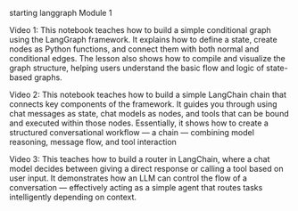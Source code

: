 starting langgraph 
Module 1


Video 1: This notebook teaches how to build a simple conditional graph using the LangGraph framework. It explains how to define a state, create nodes as Python functions, and connect them with both normal and conditional edges. The lesson also shows how to compile and visualize the graph structure, helping users understand the basic flow and logic of state-based graphs.


Video 2: This notebook teaches how to build a simple LangChain chain that connects key components of the framework. It guides you through using chat messages as state, chat models as nodes, and tools that can be bound and executed within those nodes. Essentially, it shows how to create a structured conversational workflow — a chain — combining model reasoning, message flow, and tool interaction


Video 3: This teaches how to build a router in LangChain, where a chat model decides between giving a direct response or calling a tool based on user input. It demonstrates how an LLM can control the flow of a conversation — effectively acting as a simple agent that routes tasks intelligently depending on context.
